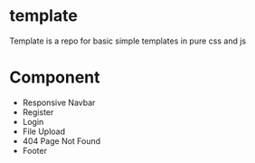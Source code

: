 # template
Template is a repo for basic simple templates in pure css and js

# Component
* Responsive Navbar
* Register
* Login
* File Upload
* 404 Page Not Found
* Footer
